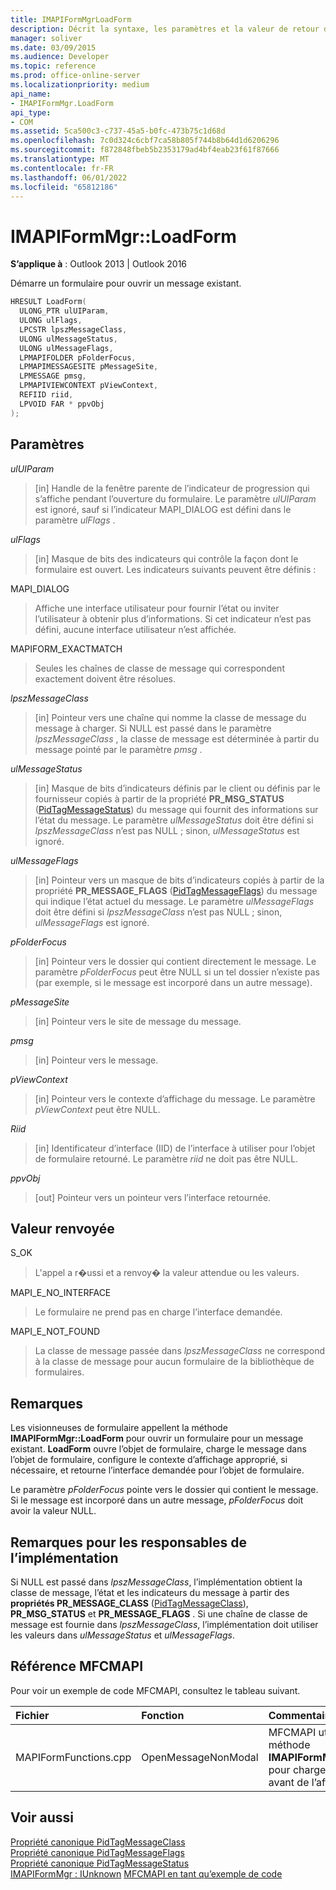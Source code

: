 ```yaml
---
title: IMAPIFormMgrLoadForm
description: Décrit la syntaxe, les paramètres et la valeur de retour d’IMAPIFormMgrLoadForm, qui démarre un formulaire pour ouvrir un message existant.
manager: soliver
ms.date: 03/09/2015
ms.audience: Developer
ms.topic: reference
ms.prod: office-online-server
ms.localizationpriority: medium
api_name:
- IMAPIFormMgr.LoadForm
api_type:
- COM
ms.assetid: 5ca500c3-c737-45a5-b0fc-473b75c1d68d
ms.openlocfilehash: 7c0d324c6cbf7ca58b805f744b8b64d1d6206296
ms.sourcegitcommit: f872848fbeb5b2353179ad4bf4eab23f61f87666
ms.translationtype: MT
ms.contentlocale: fr-FR
ms.lasthandoff: 06/01/2022
ms.locfileid: "65812186"
---
```

# <a name="imapiformmgrloadform"></a>IMAPIFormMgr::LoadForm

**S’applique à** : Outlook 2013 | Outlook 2016
  
Démarre un formulaire pour ouvrir un message existant.
  
```cpp
HRESULT LoadForm(
  ULONG_PTR ulUIParam,
  ULONG ulFlags,
  LPCSTR lpszMessageClass,
  ULONG ulMessageStatus,
  ULONG ulMessageFlags,
  LPMAPIFOLDER pFolderFocus,
  LPMAPIMESSAGESITE pMessageSite,
  LPMESSAGE pmsg,
  LPMAPIVIEWCONTEXT pViewContext,
  REFIID riid,
  LPVOID FAR * ppvObj
);
```

## <a name="parameters"></a>Paramètres

 _ulUIParam_
  
> [in] Handle de la fenêtre parente de l’indicateur de progression qui s’affiche pendant l’ouverture du formulaire. Le paramètre _ulUIParam_ est ignoré, sauf si l’indicateur MAPI_DIALOG est défini dans le paramètre _ulFlags_ .

 _ulFlags_
  
> [in] Masque de bits des indicateurs qui contrôle la façon dont le formulaire est ouvert. Les indicateurs suivants peuvent être définis :

MAPI_DIALOG
  
> Affiche une interface utilisateur pour fournir l’état ou inviter l’utilisateur à obtenir plus d’informations. Si cet indicateur n’est pas défini, aucune interface utilisateur n’est affichée.

MAPIFORM_EXACTMATCH
  
> Seules les chaînes de classe de message qui correspondent exactement doivent être résolues.

 _lpszMessageClass_
  
> [in] Pointeur vers une chaîne qui nomme la classe de message du message à charger. Si NULL est passé dans le paramètre _lpszMessageClass_ , la classe de message est déterminée à partir du message pointé par le paramètre _pmsg_ .

 _ulMessageStatus_
  
> [in] Masque de bits d’indicateurs définis par le client ou définis par le fournisseur copiés à partir de la propriété **PR_MSG_STATUS** ([PidTagMessageStatus](pidtagmessagestatus-canonical-property.md)) du message qui fournit des informations sur l’état du message. Le paramètre _ulMessageStatus_ doit être défini si _lpszMessageClass_ n’est pas NULL ; sinon, _ulMessageStatus_ est ignoré.

 _ulMessageFlags_
  
> [in] Pointeur vers un masque de bits d’indicateurs copiés à partir de la propriété **PR_MESSAGE_FLAGS** ([PidTagMessageFlags](pidtagmessageflags-canonical-property.md)) du message qui indique l’état actuel du message. Le paramètre _ulMessageFlags_ doit être défini si _lpszMessageClass_ n’est pas NULL ; sinon, _ulMessageFlags_ est ignoré.

 _pFolderFocus_
  
> [in] Pointeur vers le dossier qui contient directement le message. Le paramètre _pFolderFocus_ peut être NULL si un tel dossier n’existe pas (par exemple, si le message est incorporé dans un autre message).

 _pMessageSite_
  
> [in] Pointeur vers le site de message du message.

 _pmsg_
  
> [in] Pointeur vers le message.

 _pViewContext_
  
> [in] Pointeur vers le contexte d’affichage du message. Le paramètre _pViewContext_ peut être NULL.

 _Riid_
  
> [in] Identificateur d’interface (IID) de l’interface à utiliser pour l’objet de formulaire retourné. Le paramètre _riid_ ne doit pas être NULL.

 _ppvObj_
  
> [out] Pointeur vers un pointeur vers l’interface retournée.

## <a name="return-value"></a>Valeur renvoyée

S_OK
  
> L'appel a r�ussi et a renvoy� la valeur attendue ou les valeurs.

MAPI_E_NO_INTERFACE
  
> Le formulaire ne prend pas en charge l’interface demandée.

MAPI_E_NOT_FOUND
  
> La classe de message passée dans _lpszMessageClass_ ne correspond à la classe de message pour aucun formulaire de la bibliothèque de formulaires.

## <a name="remarks"></a>Remarques

Les visionneuses de formulaire appellent la méthode **IMAPIFormMgr::LoadForm** pour ouvrir un formulaire pour un message existant. **LoadForm** ouvre l’objet de formulaire, charge le message dans l’objet de formulaire, configure le contexte d’affichage approprié, si nécessaire, et retourne l’interface demandée pour l’objet de formulaire.
  
Le paramètre _pFolderFocus_ pointe vers le dossier qui contient le message. Si le message est incorporé dans un autre message, _pFolderFocus_ doit avoir la valeur NULL.
  
## <a name="notes-to-implementers"></a>Remarques pour les responsables de l’implémentation

Si NULL est passé dans _lpszMessageClass_, l’implémentation obtient la classe de message, l’état et les indicateurs du message à partir des **propriétés PR_MESSAGE_CLASS** ([PidTagMessageClass](pidtagmessageclass-canonical-property.md)), **PR_MSG_STATUS** et **PR_MESSAGE_FLAGS** . Si une chaîne de classe de message est fournie dans _lpszMessageClass_, l’implémentation doit utiliser les valeurs dans _ulMessageStatus_ et _ulMessageFlags_.
  
## <a name="mfcmapi-reference"></a>Référence MFCMAPI

Pour voir un exemple de code MFCMAPI, consultez le tableau suivant.
  
|**Fichier**|**Fonction**|**Commentaire**|
|:-----|:-----|:-----|
|MAPIFormFunctions.cpp  <br/> |OpenMessageNonModal  <br/> |MFCMAPI utilise la méthode **IMAPIFormMgr::LoadForm** pour charger un formulaire avant de l’afficher. |

## <a name="see-also"></a>Voir aussi

[Propriété canonique PidTagMessageClass](pidtagmessageclass-canonical-property.md)  
[Propriété canonique PidTagMessageFlags](pidtagmessageflags-canonical-property.md)  
[Propriété canonique PidTagMessageStatus](pidtagmessagestatus-canonical-property.md)  
[IMAPIFormMgr : IUnknown](imapiformmgriunknown.md)
 [MFCMAPI en tant qu’exemple de code](mfcmapi-as-a-code-sample.md)
